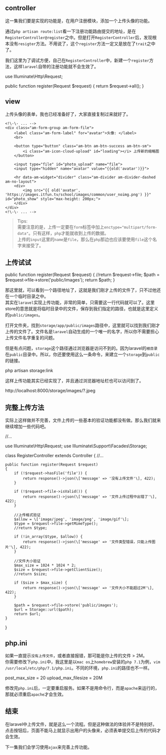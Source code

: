 controller
----------

这一集我们要是实现的功能是，在用户注册模块，添加一个上传头像的功能。

通过`php artisan route:list`看一下注册功能路由提交的地址，是在`RegisterController@register`之中。但是打开`RegisterController`后，发现根本没有`resigter`方法。不用说了，这个`register`方法一定又是放在了`trait`之中了。

我们这里为了调试方便，自己在`RegisterController`中，新建一个`register`方法，这样`laravel`自带的注册功能就不会生效了。

use Illuminate\\Http\\Request;

public function register(Request $request)
{
    return $request->all();
}

view
----

上传头像的表单，我也已经准备好了，大家直接复制过来就好了。

<form method="post" class="am-form" action="{{ route('register') }}" enctype="multipart/form-data">

    <!\-\- ... -->
    <div class="am-form-group am-form-file">
        <label class="am-form-label" for="avatar">头像: </label>
        <br>

        <button type="button" class="am-btn am-btn-success am-btn-sm">
            <i class="am-icon-cloud-upload" id="loading"></i> 上传新的缩略图
        </button>

        <input type="file" id="photo_upload" name="file">
        <input type="hidden" name="avatar" value="{{old('avatar')}}">

        <hr data-am-widget="divider" class="am-divider am-divider-dashed am-no-layout">
        <div>
            <img src="{{ old('avatar', 'https://images.itfun.tv/school/images/common/user_noimg.png') }}" id="photo_show" style="max-height: 200px;">
        </div>
    </div>
    <!\-\- ... -->

</form>

> Tips:  
> 需要注意的是，上传一定要在`form`标签中加上`enctype="multipart/form-data"`。只有这样，`php`才能就收到上传的数据。  
> 上传的`input`这里的`name`是`file`，那么在`php`那边也应该要使用`file`这个名字来接受了。

上传试试
----

public function register(Request $request)
{
    //return $request->file;
    $path = $request->file->store('public/images');
    return $path;
}

那这里就，可以看到一个路径地址了，这就是我们刚才上传的文件了，只不过他还在一个临时目录之中。  
其实在`laravel`实现上传功能，非常的简单，只需要这一行代码就可以了。这里store的意思就是将临时目录中的文件，保存到我们指定的路径，也就是这里定义的`public/images`。

打开文件夹，找到`storage/app/public/images`路径中，这里就可以找到我们刚才上传的文件了。文件名是`laravel`自动生成的一个唯一的名字，所以你不需要担心上传文件名字重复的问题。

但是有点问题，`storage`这个路径通过浏览器是访问不到的。因为laravel的`根目录`在`public`目录中。所以，你还要使用这么一条命令，来建立一个`storage`到`public`的链接。

php artisan storage:link

这样上传功能其实已经实现了，并且通过浏览器地址栏也可以访问到了。

http://localhost:8000/storage/images/?.jpeg

完整上传方法
------

实际上这样做并不完善，文件上传的一些基本的验证功能都没有做。那么我们就来继续增加一些代码吧。

//...

use Illuminate\\Http\\Request;
use Illuminate\\Support\\Facades\\Storage;

class RegisterController extends Controller
{
    //...

    public function register(Request $request)
    {
        if (!$request->hasFile('file')) {
            return response()->json(\['message' => '没有上传文件'\], 422);
        }

        if (!$request->file->isValid()) {
            return response()->json(\['message' => '文件上传过程中出错了'\], 422);
        }

        //上传格式验证
        $allow = \['image/jpeg', 'image/png', 'image/gif'\];
        $type = $request->file->getMimeType();
        //return $type;

        if (!in_array($type, $allow)) {
            return response()->json(\['message' => '文件类型错误，只能上传图片'\], 422);
        }

        //文件大小验证
        $max_size = 1024 * 1024 * 2;
        $size = $request->file->getClientSize();
        //return $size;

        if ($size > $max_size) {
            return response()->json(\['message' => '文件大小不能超过2M'\], 422);
        }

        $path = $request->file->store('public/images');
        $url = Storage::url($path);
        return $url;
    }
}

php.ini
-------

如果一直提示`没有上传文件`，或者直接报错，那可能是你上传的文件 \> 2M。  
你需要修改下`php.ini`中，我这里是以`mac os`上`homebrew`安装的`php 7.1`为例，`vim /usr/local/etc/php/7.1/php.ini`。不同的环境，`php.ini`的路径也不一样。

post\_max\_size = 20
upload\_max\_filesize = 20M

修改完`php.ini`后，一定要重启服务。如果不是用命令行，而是`apache`来运行的，那就必须重启`apache`才会生效。

结束
--

在laravel中上传文件，就是这么一个流程。但是这种做法的体验并不是特别好。  
点击按钮后，页面不能马上就显示出用户的头像来，必须表单提交后上传的代码才会生效。

下一集我们会学习使用`ajax`来完善上传功能。